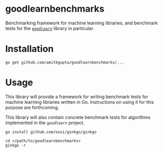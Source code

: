 goodlearnbenchmarks
=================

Benchmarking framework for machine learning libraries, and benchmark tests for the [`goodlearn`](https://github.com/amitkgupta/goodlearn) library in particular.

Installation
============

`go get github.com/amitkgupta/goodlearnbenchmarks/...`

Usage
=====

This library will provide a framework for writing benchmark tests for machine learning libraries written in Go.  Instructions on using it for this purpose are forthcoming.

This library will also contain concrete benchmark tests for algorithms implemented in the `goodlearn` project.

```
go install github.com/onsi/ginkgo/ginkgo

cd </path/to/goodlearnbenchmarks>
ginkgo -r
```
